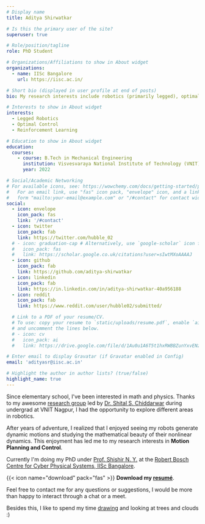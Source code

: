 ```yaml
---
# Display name
title: Aditya Shirwatkar

# Is this the primary user of the site?
superuser: true

# Role/position/tagline
role: PhD Student

# Organizations/Affiliations to show in About widget
organizations:
  - name: IISc Bangalore
    url: https://iisc.ac.in/

# Short bio (displayed in user profile at end of posts)
bio: My research interests include robotics (primarily legged), optimal control, and reinforcement learning.

# Interests to show in About widget
interests:
  - Legged Robotics
  - Optimal Control
  - Reinforcement Learning

# Education to show in About widget
education:
  courses:
    - course: B.Tech in Mechanical Engineering
      institution: Visvesvaraya National Institute of Technology (VNIT), Nagpur
      year: 2022

# Social/Academic Networking
# For available icons, see: https://wowchemy.com/docs/getting-started/page-builder/#icons
#   For an email link, use "fas" icon pack, "envelope" icon, and a link in the
#   form "mailto:your-email@example.com" or "/#contact" for contact widget.
social:
  - icon: envelope
    icon_pack: fas
    link: '/#contact'
  - icon: twitter
    icon_pack: fab
    link: https://twitter.com/hubble_02
  # - icon: graduation-cap # Alternatively, use `google-scholar` icon from `ai` icon pack
  #   icon_pack: fas
  #   link: https://scholar.google.co.uk/citations?user=sIwtMXoAAAAJ
  - icon: github
    icon_pack: fab
    link: https://github.com/aditya-shirwatkar
  - icon: linkedin
    icon_pack: fab
    link: https://in.linkedin.com/in/aditya-shirwatkar-40a956188
  - icon: reddit
    icon_pack: fab
    link: https://www.reddit.com/user/hubble02/submitted/

  # Link to a PDF of your resume/CV.
  # To use: copy your resume to `static/uploads/resume.pdf`, enable `ai` icons in `params.toml`,
  # and uncomment the lines below.
  # - icon: cv
  #   icon_pack: ai
  #   link: https://drive.google.com/file/d/1Au0u1A6T5t1hxRWBBZunYxvENzBKhTDB/view

# Enter email to display Gravatar (if Gravatar enabled in Config)
email: 'adityasr@iisc.ac.in'

# Highlight the author in author lists? (true/false)
highlight_name: true
---
```


Since elementary school, I've been interested in math and physics. Thanks to my awesome [research group](https://www.ivlabs.in/) led by [Dr. Shital S. Chiddarwar](https://in.linkedin.com/in/shital-chiddarwar-ph-d-5a7173b6) during undergrad at VNIT Nagpur, I had the opportunity to explore different areas in robotics. 

After years of adventure, I realized that I enjoyed seeing my robots generate dynamic motions and studying the mathematical beauty of their nonlinear dynamics. This enjoyment has led me to my research interests in **Motion Planning and Control**.

Currently I'm doing my PhD under [Prof. Shishir N. Y.](https://www.shishirny.com/) at the [Robert Bosch Centre for Cyber Physical Systems, IISc Bangalore](https://cps.iisc.ac.in/).

<!-- Students VNIT link -->
<!-- {{< icon name="download" pack="fas" >}} Download my [resumé](https://drive.google.com/file/d/1Au0u1A6T5t1hxRWBBZunYxvENzBKhTDB/view). -->

{{< icon name="download" pack="fas" >}} **Download my [resumé](https://drive.google.com/file/d/1cGdITHwhlH7EjOn60NJnYkIYIDxS2y9l/view)**.

Feel free to contact me for any questions or suggestions, I would be more than happy to interact through a chat or a meet.

Besides this, I like to spend my time [drawing](drawing/all) and looking at trees and clouds :)

<!-- ## Note: The website is currently under construction. -->
